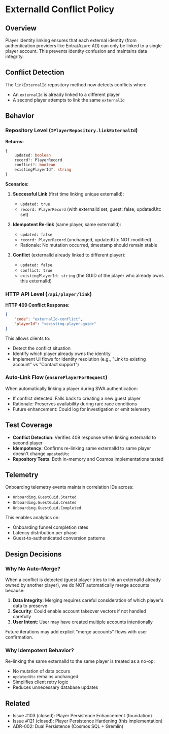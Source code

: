 # ExternalId Conflict Policy

## Overview

Player identity linking ensures that each external identity (from authentication providers like Entra/Azure AD) can only be linked to a single player account. This prevents identity confusion and maintains data integrity.

## Conflict Detection

The `linkExternalId` repository method now detects conflicts when:

- An `externalId` is already linked to a different player
- A second player attempts to link the same `externalId`

## Behavior

### Repository Level (`IPlayerRepository.linkExternalId`)

**Returns:**

```typescript
{
    updated: boolean
    record?: PlayerRecord
    conflict?: boolean
    existingPlayerId?: string
}
```

**Scenarios:**

1. **Successful Link** (first time linking unique externalId):
    - `updated: true`
    - `record: PlayerRecord` (with externalId set, guest: false, updatedUtc set)

2. **Idempotent Re-link** (same player, same externalId):
    - `updated: false`
    - `record: PlayerRecord` (unchanged, updatedUtc NOT modified)
    - Rationale: No mutation occurred, timestamp should remain stable

3. **Conflict** (externalId already linked to different player):
    - `updated: false`
    - `conflict: true`
    - `existingPlayerId: string` (the GUID of the player who already owns this externalId)

### HTTP API Level (`/api/player/link`)

**HTTP 409 Conflict Response:**

```json
{
    "code": "externalId-conflict",
    "playerId": "<existing-player-guid>"
}
```

This allows clients to:

- Detect the conflict situation
- Identify which player already owns the identity
- Implement UI flows for identity resolution (e.g., "Link to existing account" vs "Contact support")

### Auto-Link Flow (`ensurePlayerForRequest`)

When automatically linking a player during SWA authentication:

- If conflict detected: Falls back to creating a new guest player
- Rationale: Preserves availability during rare race conditions
- Future enhancement: Could log for investigation or emit telemetry

## Test Coverage

- **Conflict Detection**: Verifies 409 response when linking externalId to second player
- **Idempotency**: Confirms re-linking same externalId to same player doesn't change `updatedUtc`
- **Repository Tests**: Both in-memory and Cosmos implementations tested

## Telemetry

Onboarding telemetry events maintain correlation IDs across:

- `Onboarding.GuestGuid.Started`
- `Onboarding.GuestGuid.Created`
- `Onboarding.GuestGuid.Completed`

This enables analytics on:

- Onboarding funnel completion rates
- Latency distribution per phase
- Guest-to-authenticated conversion patterns

## Design Decisions

### Why No Auto-Merge?

When a conflict is detected (guest player tries to link an externalId already owned by another player), we do NOT automatically merge accounts because:

1. **Data Integrity**: Merging requires careful consideration of which player's data to preserve
2. **Security**: Could enable account takeover vectors if not handled carefully
3. **User Intent**: User may have created multiple accounts intentionally

Future iterations may add explicit "merge accounts" flows with user confirmation.

### Why Idempotent Behavior?

Re-linking the same externalId to the same player is treated as a no-op:

- No mutation of data occurs
- `updatedUtc` remains unchanged
- Simplifies client retry logic
- Reduces unnecessary database updates

## Related

- Issue #103 (closed): Player Persistence Enhancement (foundation)
- Issue #121 (closed): Player Persistence Hardening (this implementation)
- ADR-002: Dual Persistence (Cosmos SQL + Gremlin)
